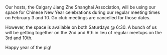 <!--
.. title: Chinese New Year 2019, Feb 3+10 meetings moved to 2+9
.. slug: chinese-new-year-2019
.. date: 2019-01-13 22:31:04 UTC-07:00
.. tags: 
.. category: 
.. link: 
.. description: 
.. type: text
-->

Our hosts, the Calgary Jiang Zhe Shanghai Association, will be using our space for Chinese New Year 
celebrations during our regular meeting times on February 3 and 10. Go club meetings are cancelled for those 
dates.

However, the space is available on both Saturdays @ 6:30. A bunch of us will be getting together on the 2nd and 
9th in lieu of regular meetups on the 3rd and 10th.

Happy year of the pig!

